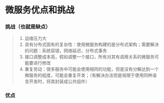 # 微服务优点和挑战



### 挑战（也就是缺点）

> 1. 运维压力大
> 2. 具有分布式固有的复杂性：使用微服务构建的是分布式架构；需要解决的问题：系统容错，网络延迟，分布式事务
> 3. 接口调整成本高，假如调整一个接口，所有对其有调用关系的微服务可能要进行修改
> 4. 重复劳动：很多服务中可能会使用相同的功能，但是没有分解达到一个微服务的程度，可能会重复开发；（有解决办法但是局限于使用同种语言开发时，将其封装成公共组件）



### 优点

